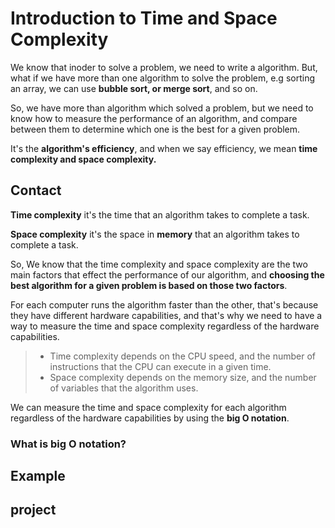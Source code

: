 # Introduction to Time and Space Complexity

<!--- Why is there more than one way to write/perform an algorithm --->
We know that inoder to solve a problem, we need to write a algorithm. But, what if we have more than one algorithm to solve the problem, e.g sorting an array, we can use **bubble sort, or merge sort**, and so on.

So, we have more than algorithm which solved a problem, but we need to know how to measure the performance of an algorithm, and compare between them to determine which one is the best for a given problem.

It's the **algorithm's efficiency**, and when we say efficiency, we mean **time complexity and space complexity.**


## Contact 
<!--- What is time and space complexity --->
**Time complexity** it's the time that an algorithm takes to complete a task. 

**Space complexity** it's the space in **memory** that an algorithm takes to complete a task.


So, We know that the time complexity and space complexity are the two main factors that effect the performance of our algorithm, and **choosing the best algorithm for a given problem is based on those two factors**.

<!--- What is the purpose of time and space complexity --->

For each computer runs the algorithm faster than the other, that's because they have different hardware capabilities, and that's why we need to have a way to measure the time and space complexity regardless of the hardware capabilities. 


<!--- Note CPU, Memory --->
> * Time complexity depends on the CPU speed, and the number of instructions that the CPU can execute in a given time.
> * Space complexity depends on the memory size, and the number of variables that the algorithm uses.


<!--- Link the big O --->

We can measure the time and space complexity for each algorithm regardless of the hardware capabilities by using the **big O notation**.


### What is big O notation? 

## Example 

## project
